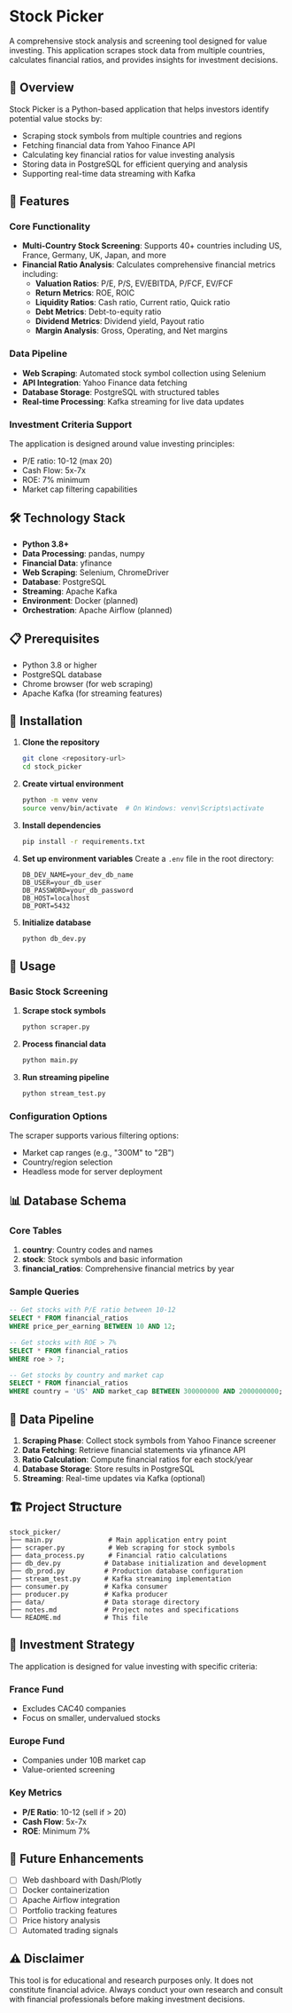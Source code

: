 # Stock Picker

A comprehensive stock analysis and screening tool designed for value investing. This application scrapes stock data from multiple countries, calculates financial ratios, and provides insights for investment decisions.

## 🎯 Overview

Stock Picker is a Python-based application that helps investors identify potential value stocks by:
- Scraping stock symbols from multiple countries and regions
- Fetching financial data from Yahoo Finance API
- Calculating key financial ratios for value investing analysis
- Storing data in PostgreSQL for efficient querying and analysis
- Supporting real-time data streaming with Kafka

## 🚀 Features

### Core Functionality
- **Multi-Country Stock Screening**: Supports 40+ countries including US, France, Germany, UK, Japan, and more
- **Financial Ratio Analysis**: Calculates comprehensive financial metrics including:
  - **Valuation Ratios**: P/E, P/S, EV/EBITDA, P/FCF, EV/FCF
  - **Return Metrics**: ROE, ROIC
  - **Liquidity Ratios**: Cash ratio, Current ratio, Quick ratio
  - **Debt Metrics**: Debt-to-equity ratio
  - **Dividend Metrics**: Dividend yield, Payout ratio
  - **Margin Analysis**: Gross, Operating, and Net margins

### Data Pipeline
- **Web Scraping**: Automated stock symbol collection using Selenium
- **API Integration**: Yahoo Finance data fetching
- **Database Storage**: PostgreSQL with structured tables
- **Real-time Processing**: Kafka streaming for live data updates

### Investment Criteria Support
The application is designed around value investing principles:
- P/E ratio: 10-12 (max 20)
- Cash Flow: 5x-7x
- ROE: 7% minimum
- Market cap filtering capabilities

## 🛠️ Technology Stack

- **Python 3.8+**
- **Data Processing**: pandas, numpy
- **Financial Data**: yfinance
- **Web Scraping**: Selenium, ChromeDriver
- **Database**: PostgreSQL
- **Streaming**: Apache Kafka
- **Environment**: Docker (planned)
- **Orchestration**: Apache Airflow (planned)

## 📋 Prerequisites

- Python 3.8 or higher
- PostgreSQL database
- Chrome browser (for web scraping)
- Apache Kafka (for streaming features)

## 🔧 Installation

1. **Clone the repository**
   ```bash
   git clone <repository-url>
   cd stock_picker
   ```

2. **Create virtual environment**
   ```bash
   python -m venv venv
   source venv/bin/activate  # On Windows: venv\Scripts\activate
   ```

3. **Install dependencies**
   ```bash
   pip install -r requirements.txt
   ```

4. **Set up environment variables**
   Create a `.env` file in the root directory:
   ```env
   DB_DEV_NAME=your_dev_db_name
   DB_USER=your_db_user
   DB_PASSWORD=your_db_password
   DB_HOST=localhost
   DB_PORT=5432
   ```

5. **Initialize database**
   ```bash
   python db_dev.py
   ```

## 🚀 Usage

### Basic Stock Screening

1. **Scrape stock symbols**
   ```bash
   python scraper.py
   ```

2. **Process financial data**
   ```bash
   python main.py
   ```

3. **Run streaming pipeline**
   ```bash
   python stream_test.py
   ```

### Configuration Options

The scraper supports various filtering options:
- Market cap ranges (e.g., "300M" to "2B")
- Country/region selection
- Headless mode for server deployment

## 📊 Database Schema

### Core Tables

1. **country**: Country codes and names
2. **stock**: Stock symbols and basic information
3. **financial_ratios**: Comprehensive financial metrics by year

### Sample Queries

```sql
-- Get stocks with P/E ratio between 10-12
SELECT * FROM financial_ratios 
WHERE price_per_earning BETWEEN 10 AND 12;

-- Get stocks with ROE > 7%
SELECT * FROM financial_ratios 
WHERE roe > 7;

-- Get stocks by country and market cap
SELECT * FROM financial_ratios 
WHERE country = 'US' AND market_cap BETWEEN 300000000 AND 2000000000;
```

## 🔄 Data Pipeline

1. **Scraping Phase**: Collect stock symbols from Yahoo Finance screener
2. **Data Fetching**: Retrieve financial statements via yfinance API
3. **Ratio Calculation**: Compute financial ratios for each stock/year
4. **Database Storage**: Store results in PostgreSQL
5. **Streaming**: Real-time updates via Kafka (optional)

## 🏗️ Project Structure

```
stock_picker/
├── main.py              # Main application entry point
├── scraper.py           # Web scraping for stock symbols
├── data_process.py      # Financial ratio calculations
├── db_dev.py           # Database initialization and development
├── db_prod.py          # Production database configuration
├── stream_test.py      # Kafka streaming implementation
├── consumer.py         # Kafka consumer
├── producer.py         # Kafka producer
├── data/               # Data storage directory
├── notes.md            # Project notes and specifications
└── README.md           # This file
```

## 🎯 Investment Strategy

The application is designed for value investing with specific criteria:

### France Fund
- Excludes CAC40 companies
- Focus on smaller, undervalued stocks

### Europe Fund
- Companies under 10B market cap
- Value-oriented screening

### Key Metrics
- **P/E Ratio**: 10-12 (sell if > 20)
- **Cash Flow**: 5x-7x
- **ROE**: Minimum 7%

## 🔮 Future Enhancements

- [ ] Web dashboard with Dash/Plotly
- [ ] Docker containerization
- [ ] Apache Airflow integration
- [ ] Portfolio tracking features
- [ ] Price history analysis
- [ ] Automated trading signals

## ⚠️ Disclaimer

This tool is for educational and research purposes only. It does not constitute financial advice. Always conduct your own research and consult with financial professionals before making investment decisions.